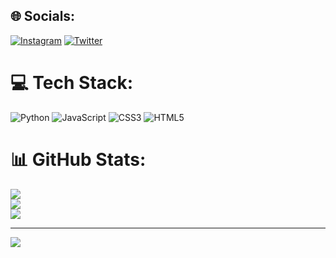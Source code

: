 
## 🌐 Socials:
[![Instagram](https://img.shields.io/badge/Instagram-%23E4405F.svg?logo=Instagram&logoColor=white)](https://instagram.com/faraztechno) [![Twitter](https://img.shields.io/badge/Twitter-%231DA1F2.svg?logo=Twitter&logoColor=white)](https://twitter.com/faraztechno) 

# 💻 Tech Stack:
![Python](https://img.shields.io/badge/python-3670A0?style=flat&logo=python&logoColor=ffdd54) ![JavaScript](https://img.shields.io/badge/javascript-%23323330.svg?style=flat&logo=javascript&logoColor=%23F7DF1E) ![CSS3](https://img.shields.io/badge/css3-%231572B6.svg?style=flat&logo=css3&logoColor=white) ![HTML5](https://img.shields.io/badge/html5-%23E34F26.svg?style=flat&logo=html5&logoColor=white)
# 📊 GitHub Stats:
![](https://github-readme-stats.vercel.app/api?username=faraztechno&theme=dark&hide_border=false&include_all_commits=false&count_private=false)<br/>
![](https://github-readme-streak-stats.herokuapp.com/?user=faraztechno&theme=dark&hide_border=false)<br/>
![](https://github-readme-stats.vercel.app/api/top-langs/?username=faraztechno&theme=dark&hide_border=false&include_all_commits=false&count_private=false&layout=compact)

---
[![](https://visitcount.itsvg.in/api?id=faraztechno&icon=6&color=0)](https://visitcount.itsvg.in)

<!-- Proudly created with GPRM ( https://gprm.itsvg.in ) -->
